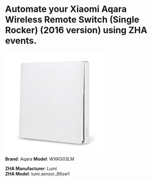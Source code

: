 
Automate your Xiaomi Aqara Wireless Remote Switch (Single Rocker) (2016 version) using ZHA events.
=====================

<img src="wxkg03lm.jpg" width="320">

**Brand**: Aqara
**Model**: WXKG03LM

**ZHA Manufacturer**: Lumi  
**ZHA Model**: lumi.sensor_86sw1
